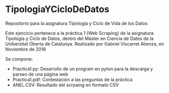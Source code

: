 # TipologiaYCicloDeDatos
Repositorio para la asignatura Tipología y Ciclo de Vida de los Datos

Este ejercicio pertenece a la práctica 1 (Web Scraping) de la asignatura Tipología y Ciclo de Datos, dentro del Máster en Ciencia de Datos de la Unibersitat Oberta de Catalunya.
Realizado por Gabriel Viscarret Atienza, en Noviembre de 2018

Se compone:
- Practica1.py: Desarrollo de un program en pyton para la descarga y parseo de una página web
- Practica1.pdf: Contestación a las preguntas de la práctica
- ANEL.CSV: Resultado del scrpaing en formato CSV
